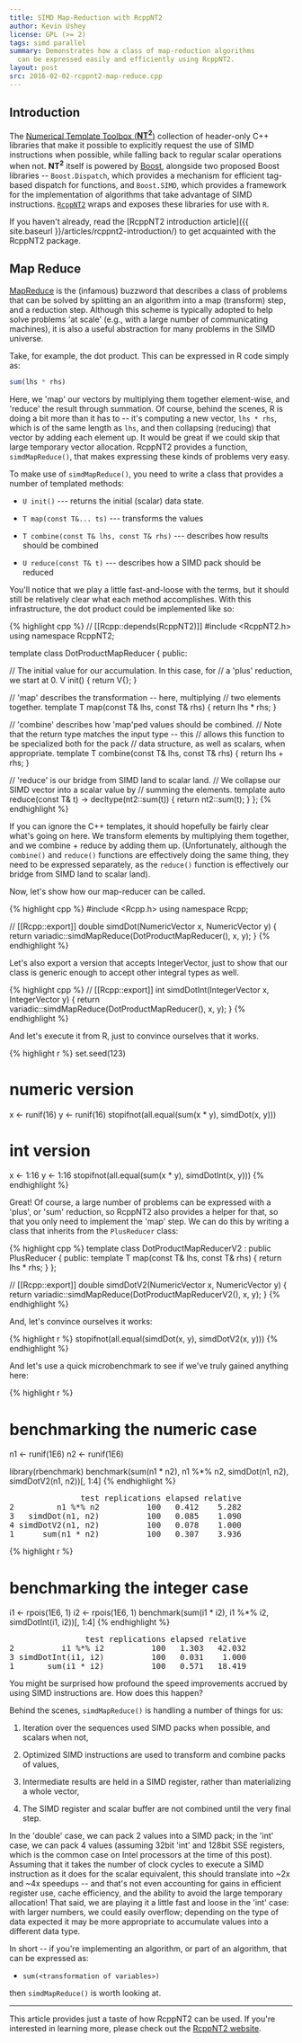 ```yaml
---
title: SIMD Map-Reduction with RcppNT2
author: Kevin Ushey
license: GPL (>= 2)
tags: simd parallel
summary: Demonstrates how a class of map-reduction algorithms
  can be expressed easily and efficiently using RcppNT2.
layout: post
src: 2016-02-02-rcppnt2-map-reduce.cpp
---
```



## Introduction

The [Numerical Template Toolbox (**NT<sup>2</sup>**)](https://github.com/jfalcou/nt2)
collection of header-only C++ libraries that make it
possible to explicitly request the use of SIMD instructions
when possible, while falling back to regular scalar
operations when not. **NT<sup>2</sup>** itself is powered
by [Boost](http://www.boost.org/), alongside two proposed
Boost libraries -- `Boost.Dispatch`, which provides a
mechanism for efficient tag-based dispatch for functions,
and `Boost.SIMD`, which provides a framework for the
implementation of algorithms that take advantage of SIMD
instructions.
[`RcppNT2`](http://rcppcore.github.io/RcppNT2/) wraps
and exposes these libraries for use with `R`.

If you haven't already, read the
[RcppNT2 introduction article]({{ site.baseurl }}/articles/rcppnt2-introduction/)
to get acquainted with the RcppNT2 package.

## Map Reduce

[MapReduce](https://en.wikipedia.org/wiki/MapReduce) is
the (infamous) buzzword that describes a class of
problems that can be solved by splitting an an algorithm
into a map (transform) step, and a reduction step. Although
this scheme is typically adopted to help solve problems
'at scale' (e.g., with a large number of communicating
machines), it is also a useful abstraction for many
problems in the SIMD universe.

Take, for example, the dot product. This can be expressed
in R code simply as:

```r
sum(lhs * rhs)
```

Here, we 'map' our vectors by multiplying them together
element-wise, and 'reduce' the result through summation.
Of course, behind the scenes, R is doing a bit more than
it has to -- it's computing a new vector, `lhs * rhs`,
which is of the same length as `lhs`, and then collapsing
(reducing) that vector by adding each element up. It
would be great if we could skip that large temporary
vector allocation. RcppNT2 provides a function,
`simdMapReduce()`, that makes expressing these kinds of
problems very easy.

To make use of `simdMapReduce()`, you need to write a
class that provides a number of templated methods:

- `U init()` --- returns the initial (scalar) data state.

- `T map(const T&... ts)` --- transforms the values

- `T combine(const T& lhs, const T& rhs)` --- describes how results should be combined

- `U reduce(const T& t)` --- describes how a SIMD pack should be reduced

You'll notice that we play a little fast-and-loose with
the terms, but it should still be relatively clear what
each method accomplishes. With this infrastructure, the
dot product could be implemented like so:

{% highlight cpp %}
// [[Rcpp::depends(RcppNT2)]]
#include <RcppNT2.h>
using namespace RcppNT2;

template <typename V>
class DotProductMapReducer
{
public:

  // The initial value for our accumulation. In this case, for
  // a 'plus' reduction, we start at 0.
  V init() { return V{}; }

  // 'map' describes the transformation -- here, multiplying
  // two elements together.
  template <typename T>
  T map(const T& lhs, const T& rhs)
  {
    return lhs * rhs;
  }

  // 'combine' describes how 'map'ped values should be combined.
  // Note that the return type matches the input type -- this
  // allows this function to be specialized both for the pack
  // data structure, as well as scalars, when appropriate.
  template <typename T>
  T combine(const T& lhs, const T& rhs)
  {
    return lhs + rhs;
  }

  // 'reduce' is our bridge from SIMD land to scalar land.
  // We collapse our SIMD vector into a scalar value by
  // summing the elements.
  template <typename T>
  auto reduce(const T& t) -> decltype(nt2::sum(t))
  {
    return nt2::sum(t);
  }
};
{% endhighlight %}

If you can ignore the C++ templates, it should hopefully
be fairly clear what's going on here. We transform
elements by multiplying them together, and we combine +
reduce by adding them up. (Unfortunately, although the
`combine()` and `reduce()` functions are effectively
doing the same thing, they need to be expressed separately,
as the `reduce()` function is effectively our bridge from
SIMD land to scalar land).

Now, let's show how our map-reducer can be called.

{% highlight cpp %}
#include <Rcpp.h>
using namespace Rcpp;

// [[Rcpp::export]]
double simdDot(NumericVector x, NumericVector y)
{
  return variadic::simdMapReduce(DotProductMapReducer<double>(), x, y);
}
{% endhighlight %}

Let's also export a version that accepts IntegerVector,
just to show that our class is generic enough to accept
other integral types as well.

{% highlight cpp %}
// [[Rcpp::export]]
int simdDotInt(IntegerVector x, IntegerVector y)
{
  return variadic::simdMapReduce(DotProductMapReducer<int>(), x, y);
}
{% endhighlight %}

And let's execute it from R, just to convince ourselves that it works.

{% highlight r %}
set.seed(123)

# numeric version
x <- runif(16)
y <- runif(16)
stopifnot(all.equal(sum(x * y), simdDot(x, y)))

# int version
x <- 1:16
y <- 1:16
stopifnot(all.equal(sum(x * y), simdDotInt(x, y)))
{% endhighlight %}

Great! Of course, a large number of problems can be
expressed with a 'plus', or 'sum' reduction, so RcppNT2
also provides a helper for that, so that you only need to
implement the 'map' step. We can do this by writing a class
that inherits from the `PlusReducer` class:

{% highlight cpp %}
template <typename V>
class DotProductMapReducerV2 : public PlusReducer<V>
{
public:
  template <typename T>
  T map(const T& lhs, const T& rhs)
  {
    return lhs * rhs;
  }
};

// [[Rcpp::export]]
double simdDotV2(NumericVector x, NumericVector y)
{
  return variadic::simdMapReduce(DotProductMapReducerV2<double>(), x, y);
}
{% endhighlight %}

And, let's convince ourselves it works:

{% highlight r %}
stopifnot(all.equal(simdDot(x, y), simdDotV2(x, y)))
{% endhighlight %}

And let's use a quick microbenchmark to see if we've truly
gained anything here:

{% highlight r %}
# benchmarking the numeric case
n1 <- runif(1E6)
n2 <- runif(1E6)

library(rbenchmark)
benchmark(sum(n1 * n2),
          n1 %*% n2,
          simdDot(n1, n2),
          simdDotV2(n1, n2))[, 1:4]
{% endhighlight %}



<pre class="output">
               test replications elapsed relative
2         n1 %*% n2          100   0.412    5.282
3   simdDot(n1, n2)          100   0.085    1.090
4 simdDotV2(n1, n2)          100   0.078    1.000
1      sum(n1 * n2)          100   0.307    3.936
</pre>



{% highlight r %}
# benchmarking the integer case
i1 <- rpois(1E6, 1)
i2 <- rpois(1E6, 1)
benchmark(sum(i1 * i2),
          i1 %*% i2,
          simdDotInt(i1, i2))[, 1:4]
{% endhighlight %}



<pre class="output">
                test replications elapsed relative
2          i1 %*% i2          100   1.303   42.032
3 simdDotInt(i1, i2)          100   0.031    1.000
1       sum(i1 * i2)          100   0.571   18.419
</pre>

You might be surprised how profound the speed
improvements accrued by using SIMD instructions are. How
does this happen?

Behind the scenes, `simdMapReduce()` is handling a number
of things for us:

1. Iteration over the sequences used SIMD packs when
possible, and scalars when not,

2. Optimized SIMD instructions are used to transform and
combine packs of values,

3. Intermediate results are held in a SIMD register, rather
than materializing a whole vector,

4. The SIMD register and scalar buffer are not combined
until the very final step.

In the 'double' case, we can pack 2 values into a SIMD
pack; in the 'int' case, we can pack 4 values (assuming
32bit 'int' and 128bit SSE registers, which is the common
case on Intel processors at the time of this post).
Assuming that it takes the number of clock cycles to
execute a SIMD instruction as it does for the scalar
equivalent, this should translate into ~2x and ~4x
speedups -- and that's not even accounting for gains in
efficient register use, cache efficiency, and the ability
to avoid the large temporary allocation! That said, we
are playing it a little fast and loose in the 'int' case:
with larger numbers, we could easily overflow; depending
on the type of data expected it may be more appropriate
to accumulate values into a different data type.

In short -- if you're implementing an algorithm, or part
of an algorithm, that can be expressed as:

- `sum(<transformation of variables>)`

then `simdMapReduce()` is worth looking at.

---

This article provides just a taste of how RcppNT2 can be used.
If you're interested in learning more, please check out the
[RcppNT2 website](http://rcppcore.github.io/RcppNT2/).
